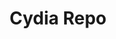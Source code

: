 ---
layout: post
title: "Cydia Repo"
description: "Add `dayt0n.github.io/repo` to your Cydia sources to access a few projects."
category: repo
tags: [repo]
image:
feature: repo.jpg
---